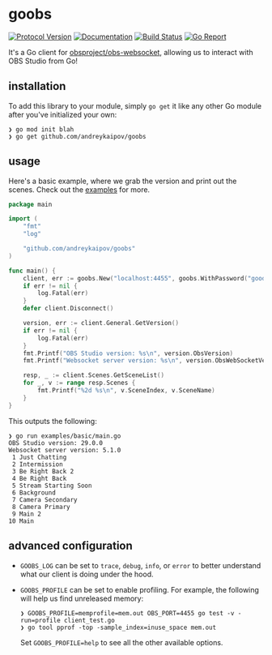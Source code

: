 # goobs

[![Protocol Version][protocol-img]][protocol-url]
[![Documentation][doc-img]][doc-url]
[![Build Status][build-img]][build-url]
[![Go Report][goreport-img]][goreport-url]

[protocol-img]: https://img.shields.io/badge/obs--websocket-v5.1.0-blue?logo=obs-studio&style=flat-square
[protocol-url]: https://github.com/obsproject/obs-websocket/blob/5.1.0/docs/generated/protocol.md
[doc-img]: https://img.shields.io/badge/pkg.go.dev-reference-blue?logo=go&logoColor=white&style=flat-square
[doc-url]: https://pkg.go.dev/github.com/andreykaipov/goobs
[build-img]: https://img.shields.io/github/actions/workflow/status/andreykaipov/goobs/ci.yml?logo=github&style=flat-square&branch=main
[build-url]: https://github.com/andreykaipov/goobs/actions/workflows/ci.yml
[goreport-img]: https://goreportcard.com/badge/github.com/andreykaipov/goobs?logo=go&logoColor=white&style=flat-square
[goreport-url]: https://goreportcard.com/report/github.com/andreykaipov/goobs

It's a Go client for
[obsproject/obs-websocket](https://github.com/obsproject/obs-websocket),
allowing us to interact with OBS Studio from Go!

## installation

To add this library to your module, simply `go get` it like any other Go module
after you've initialized your own:

```console
❯ go mod init blah
❯ go get github.com/andreykaipov/goobs
```

## usage

Here's a basic example, where we grab the version and print out the scenes.
Check out the [examples](./examples) for more.

```go
package main

import (
	"fmt"
	"log"

	"github.com/andreykaipov/goobs"
)

func main() {
	client, err := goobs.New("localhost:4455", goobs.WithPassword("goodpassword"))
	if err != nil {
		log.Fatal(err)
	}
	defer client.Disconnect()

	version, err := client.General.GetVersion()
	if err != nil {
		log.Fatal(err)
	}
	fmt.Printf("OBS Studio version: %s\n", version.ObsVersion)
	fmt.Printf("Websocket server version: %s\n", version.ObsWebSocketVersion)

	resp, _ := client.Scenes.GetSceneList()
	for _, v := range resp.Scenes {
		fmt.Printf("%2d %s\n", v.SceneIndex, v.SceneName)
	}
}
```

This outputs the following:

```console
❯ go run examples/basic/main.go
OBS Studio version: 29.0.0
Websocket server version: 5.1.0
 1 Just Chatting
 2 Intermission
 3 Be Right Back 2
 4 Be Right Back
 5 Stream Starting Soon
 6 Background
 7 Camera Secondary
 8 Camera Primary
 9 Main 2
10 Main
```

## advanced configuration

- `GOOBS_LOG` can be set to `trace`, `debug`, `info`, or `error` to better understand what our client is doing under the hood.

- `GOOBS_PROFILE` can be set to enable profiling.
  For example, the following will help us find unreleased memory:

  ```console
  ❯ GOOBS_PROFILE=memprofile=mem.out OBS_PORT=4455 go test -v -run=profile client_test.go
  ❯ go tool pprof -top -sample_index=inuse_space mem.out
  ```

  Set `GOOBS_PROFILE=help` to see all the other available options.
